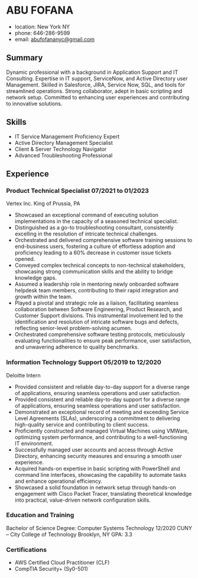# ABU FOFANA
 
* location: New York NY 
* phone: 646-286-9599 
* email: abufofananyc@gmail.com 

## Summary
Dynamic professional with a background in Application Support and IT Consulting. Expertise in IT support, ServiceNow, and Active Directory user Management. Skilled in Salesforce, JIRA, Service Now, SQL, and tools for streamlined operations. Strong collaborator, adept in basic scripting and network setup. Committed to enhancing user experiences and contributing to innovative solutions.

## Skills
* IT Service Management Proficiency Expert
* Active Directory Management Specialist
* Client & Server Technology Navigator
* Advanced Troubleshooting Professional

## Experience
### Product Technical Specialist 	 07/2021 to 01/2023 
Vertex Inc.   King of Prussia, PA 

* Showcased an exceptional command of executing solution implementations in the capacity of a seasoned technical specialist.
* Distinguished as a go-to troubleshooting consultant, consistently excelling in the resolution of intricate technical challenges.
* Orchestrated and delivered comprehensive software training sessions to end-business users, fostering a culture of effortless adoption and proficiency leading to a 60% decrease in customer issue tickets opened.
* Conveyed complex technical concepts to non-technical stakeholders, showcasing strong communication skills and the ability to bridge knowledge gaps.
* Assumed a leadership role in mentoring newly onboarded software helpdesk team members, contributing to their rapid integration and growth within the team.
* Played a pivotal and strategic role as a liaison, facilitating seamless collaboration between Software Engineering, Product Research, and Customer Support divisions. This instrumental involvement led to the identification and resolution of intricate software bugs and defects, reflecting senior-level problem-solving acumen.
* Orchestrated comprehensive software testing protocols, meticulously evaluating functionalities to ensure peak performance, user satisfaction, and unwavering adherence to quality benchmarks.

### Information Technology Support 	 05/2019 to 12/2020 
Deloitte	Intern
* Provided consistent and reliable day-to-day support for a diverse range of applications, ensuring seamless operations and user satisfaction.
* Provided consistent and reliable day-to-day support for a diverse range of applications, ensuring seamless operations and user satisfaction.
* Demonstrated an exceptional record of meeting and exceeding Service Level Agreements (SLAs), underscoring a commitment to delivering high-quality service and contributing to client success.
* Proficiently constructed and managed Virtual Machines using VMWare, optimizing system performance, and contributing to a well-functioning IT environment.
* Successfully managed user accounts and access through Active Directory, enhancing security measures and ensuring a smooth user experience.
* Acquired hands-on expertise in basic scripting with PowerShell and command line interfaces, showcasing the capability to automate tasks and enhance operational efficiency.
* Showcased a solid foundation in network setup through hands-on engagement with Cisco Packet Tracer, translating theoretical knowledge into practical, value-driven network configuration skills.

### Education and Training
Bachelor of Science Degree: Computer Systems Technology 	 12/2020 
CUNY – City College of Technology 	 Brooklyn, NY 
GPA: 3.3

### Certifications
* AWS Certified Cloud Practitioner (CLF)
* CompTIA Security+ (Sy0-501)
